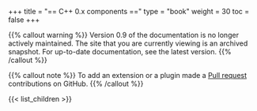 +++
title = "== C++ 0.x components =="
type = "book"
weight = 30
toc = false
+++

{{% callout warning %}}
Version 0.9 of the documentation is no longer actively maintained. The site that you are currently viewing is an archived snapshot. For up-to-date documentation, see the latest version.
{{% /callout %}}

{{% callout note %}} To add an extension or a plugin made a [Pull request](https://github.com/eclipse/keyple-website/pulls) contributions on GitHub. {{% /callout %}} 

{{< list_children >}}